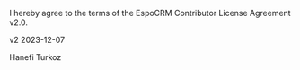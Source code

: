 I hereby agree to the terms of the EspoCRM Contributor License Agreement v2.0.

v2 2023-12-07

Hanefi Turkoz
